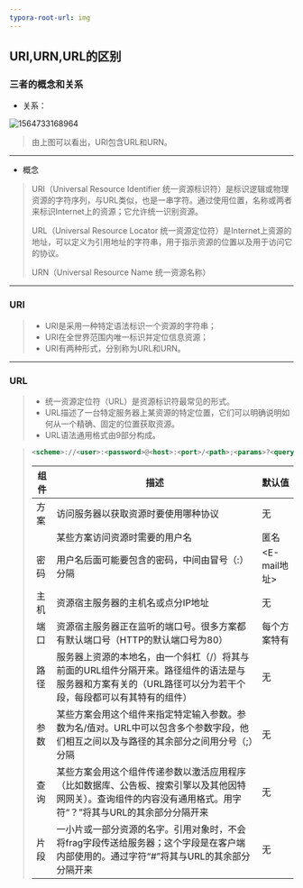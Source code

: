 ```yaml
---
typora-root-url: img
---
```


## URI,URN,URL的区别

### 三者的概念和关系

- 关系：

![1564733168964](\\URI,URL,URN关系图.png)

> 由上图可以看出，URI包含URL和URN。

----

- 概念

> URI（Universal Resource Identifier 统一资源标识符）是标识逻辑或物理资源的字符序列，与URL类似，也是一串字符。通过使用位置，名称或两者来标识Internet上的资源；它允许统一识别资源。
>
> URL（Universal Resource Locator 统一资源定位符）是Internet上资源的地址，可以定义为引用地址的字符串，用于指示资源的位置以及用于访问它的协议。
>
> URN（Universal Resource Name 统一资源名称）

---

### URI

> - URI是采用一种特定语法标识一个资源的字符串；
> - URI在全世界范围内唯一标识并定位信息资源；
> - URI有两种形式，分别称为URL和URN。

---

### URL

> - 统一资源定位符（URL）是资源标识符最常见的形式。
> - URL描述了一台特定服务器上某资源的特定位置，它们可以明确说明如何从一个精确、固定的位置获取资源。
> - URL语法通用格式由9部分构成。

> ```xml
> <scheme>://<user>:<password>@<host>:<port>/<path>;<params>?<query>#<fragment>
> ```
>
> | 组件 | 描述                                                         | 默认值       |
> | ---- | ------------------------------------------------------------ | ------------ |
> | 方案 | 访问服务器以获取资源时要使用哪种协议                         | 无           |
> |      | 某些方案访问资源时需要的用户名                               | 匿名         |
> | 密码 | 用户名后面可能要包含的密码，中间由冒号（:）分隔              | <E-mail地址> |
> | 主机 | 资源宿主服务器的主机名或点分IP地址                           | 无           |
> | 端口 | 资源宿主服务器正在监听的端口号。很多方案都有默认端口号（HTTP的默认端口号为80） | 每个方案特有 |
> | 路径 | 服务器上资源的本地名，由一个斜杠（/）将其与前面的URL组件分隔开来。路径组件的语法是与服务器和方案有关的（URL路径可以分为若干个段，每段都可以有其特有的组件） | 无           |
> | 参数 | 某些方案会用这个组件来指定特定输入参数。参数为名/值对。URL中可以包含多个参数字段，他们相互之间以及与路径的其余部分之间用分号（;）分隔 | 无           |
> | 查询 | 某些方案会用这个组件传递参数以激活应用程序（比如数据库、公告板、搜索引擎以及其他因特网网关）。查询组件的内容没有通用格式。用字符“？”将其与URL的其余部分分隔开来 | 无           |
> | 片段 | 一小片或一部分资源的名字。引用对象时，不会将frag字段传送给服务器；这个字段是在客户端内部使用的。通过字符“#”将其与URL的其余部分分隔开来 | 无           |
>
> 